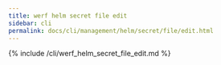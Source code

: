 ```yaml
---
title: werf helm secret file edit
sidebar: cli
permalink: docs/cli/management/helm/secret/file/edit.html
---
```


{% include /cli/werf_helm_secret_file_edit.md %}
